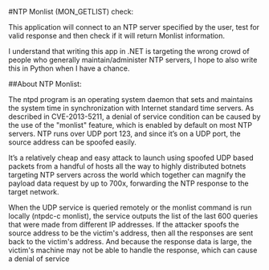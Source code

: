 ﻿#NTP Monlist (MON_GETLIST) check:

This application will connect to an NTP server specified by the user, test for valid response and then check if it will return Monlist information.

I understand that writing this app in .NET is targeting the wrong crowd of people who generally maintain/administer NTP servers, I hope to also write this in Python when I have a chance.


##About NTP Monlist:

The ntpd program is an operating system daemon that sets and maintains the system time in synchronization with Internet standard time servers. As described in CVE-2013-5211, a denial of service condition can be caused by the use of the "monlist" feature, which is enabled by default on most NTP servers. NTP runs over UDP port 123, and since it’s on a UDP port, the source address can be spoofed easily.

It’s a relatively cheap and easy attack to launch using spoofed UDP based packets from a handful of hosts all the way to highly distributed botnets targeting NTP servers across the world which together can magnify the payload data request by up to 700x, forwarding the NTP response to the target network.

When the UDP service is queried remotely or the monlist command is run locally (ntpdc-c monlist), the service outputs the list of the last 600 queries that were made from different IP addresses. If the attacker spoofs the source address to be the victim's address, then all the responses are sent back to the victim's address. And because the response data is large, the victim's machine may not be able to handle the response, which can cause a denial of service 